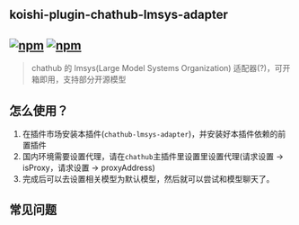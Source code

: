## koishi-plugin-chathub-lmsys-adapter

## [![npm](https://img.shields.io/npm/v/@dingyi222666/koishi-plugin-chathub-lmsys-adapter/next)](https://www.npmjs.com/package/@dingyi222666/koishi-plugin-chathub-lmsys-adapter) [![npm](https://img.shields.io/npm/dt/@dingyi222666/koishi-plugin-chathub-lmsys-adapter)](https://www.npmjs.com/package//@dingyi222666/koishi-plugin-chathub-lmsys-adapter)

> chathub 的 lmsys(Large Model Systems Organization) 适配器(?)，可开箱即用，支持部分开源模型

## 怎么使用？

1. 在插件市场安装本插件(`chathub-lmsys-adapter`)，并安装好本插件依赖的前置插件
2. 国内环境需要设置代理，请在`chathub`主插件里设置里设置代理(请求设置 -> isProxy，请求设置 -> proxyAddress)
3. 完成后可以去设置相关模型为默认模型，然后就可以尝试和模型聊天了。

## 常见问题
